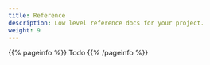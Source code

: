 ```yaml
---
title: Reference
description: Low level reference docs for your project.
weight: 9
---
```


{{% pageinfo %}}
Todo
{{% /pageinfo %}}
